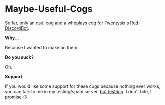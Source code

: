 # Maybe-Useful-Cogs
So far, only an osu! cog and a whoplays cog for [Twentysix's Red-DiscordBot](https://github.com/Twentysix26/Red-DiscordBot).

**Why...** 

Because I wanted to make an them.

**Do you suck?** 

Oh.

**Support** 

If you would like some support for these cogs because nothing ever works, you can talk to me in my testing/spam server, [bot testting](https://discord.gg/T5HHf7k). I don't bite, I promise :3
